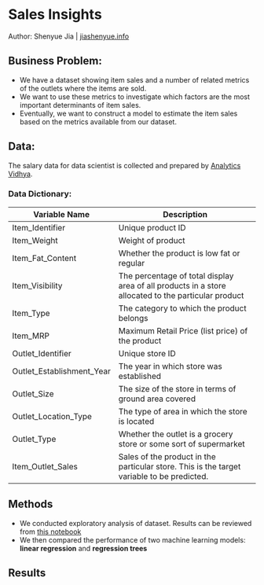 # Sales Insights
Author: Shenyue Jia | [jiashenyue.info](https://jiashenyue.info)
## Business Problem:
- We have a dataset showing item sales and a number of related metrics of the outlets where the items are sold. 
- We want to use these metrics to investigate which factors are the most important determinants of item sales. 
- Eventually, we want to construct a model to estimate the item sales based on the metrics available from our dataset.
## Data:
The salary data for data scientist is collected and prepared by [Analytics Vidhya](https://datahack.analyticsvidhya.com/contest/practice-problem-big-mart-sales-iii/).

### Data Dictionary:
Variable Name  | Description
-------------------|------------------
Item_Identifier	| Unique product ID
Item_Weight	| Weight of product
Item_Fat_Content	| Whether the product is low fat or regular
Item_Visibility	| The percentage of total display area of all products in a store allocated to the particular product
Item_Type	| The category to which the product belongs
Item_MRP	| Maximum Retail Price (list price) of the product
Outlet_Identifier	| Unique store ID
Outlet_Establishment_Year	| The year in which store was established
Outlet_Size	| The size of the store in terms of ground area covered
Outlet_Location_Type	| The type of area in which the store is located
Outlet_Type	| Whether the outlet is a grocery store or some sort of supermarket
Item_Outlet_Sales	| Sales of the product in the particular store. This is the target variable to be predicted.


## Methods
- We conducted exploratory analysis of dataset. Results can be reviewed from [this notebook](https://github.com/syjia/salary-insights/blob/main/Data_Science_Sales_Insights.ipynb)
- We then compared the performance of two machine learning models: **linear regression** and **regression trees**

## Results

